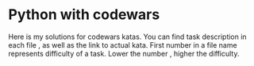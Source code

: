# Python with codewars
Here is my solutions for codewars katas. You can find task description in each file , as well as the link to actual kata. First number in a file name represents difficulty of a task. Lower the number , higher the difficulty.  
